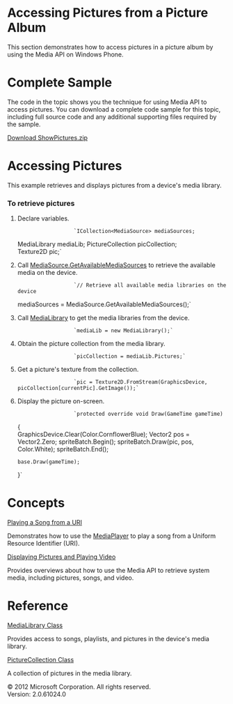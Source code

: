﻿

# Accessing Pictures from a Picture Album

This section demonstrates how to access pictures in a picture album by using the Media API on Windows Phone.

# Complete Sample

The code in the topic shows you the technique for using Media API to access pictures. You can download a complete code sample for this topic, including full source code and any additional supporting files required by the sample.

[Download ShowPictures.zip](http://go.microsoft.com/fwlink/?LinkId=258727)

# Accessing Pictures

This example retrieves and displays pictures from a device's media library.

### To retrieve pictures

1.  Declare variables.
    
                          `ICollection<MediaSource> mediaSources;
    MediaLibrary mediaLib;
    PictureCollection picCollection;        
    Texture2D pic;`
                        
    
2.  Call [MediaSource.GetAvailableMediaSources](M_MXFM_MediaSource_GetAvailableMediaSources.md) to retrieve the available media on the device.
    
                          `// Retrieve all available media libraries on the device
    mediaSources = MediaSource.GetAvailableMediaSources();`
                        
    
3.  Call [MediaLibrary](O_M_MXFM_MediaLibrary_ctor.md) to get the media libraries from the device.
    
                          `mediaLib = new MediaLibrary();`
                        
    
4.  Obtain the picture collection from the media library.
    
                          `picCollection = mediaLib.Pictures;`
                        
    
5.  Get a picture's texture from the collection.
    
                          `pic = Texture2D.FromStream(GraphicsDevice, picCollection[currentPic].GetImage());`
                        
    
6.  Display the picture on-screen.
    
                          `protected override void Draw(GameTime gameTime)
    {           
        GraphicsDevice.Clear(Color.CornflowerBlue);
        Vector2 pos = Vector2.Zero;
        spriteBatch.Begin();
        spriteBatch.Draw(pic, pos, Color.White);
        spriteBatch.End();
    
        base.Draw(gameTime);
    }`
                        
    

# Concepts

[Playing a Song from a URI](Media_HowTo_PlaySongfromURI.md)

Demonstrates how to use the [MediaPlayer](T_MXFM_MediaPlayer.md) to play a song from a Uniform Resource Identifier (URI).

[Displaying Pictures and Playing Video](Media.md)

Provides overviews about how to use the Media API to retrieve system media, including pictures, songs, and video.

# Reference

[MediaLibrary Class](T_MXF_Media_MediaLibrary.md)

Provides access to songs, playlists, and pictures in the device's media library.

[PictureCollection Class](T_MXF_Media_PictureCollection.md)

A collection of pictures in the media library.

© 2012 Microsoft Corporation. All rights reserved.  
Version: 2.0.61024.0